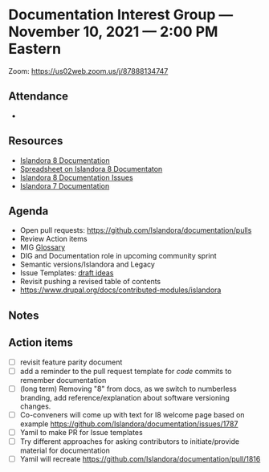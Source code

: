 # Documentation Interest Group — November 10, 2021 — 2:00 PM Eastern

Zoom:  https://us02web.zoom.us/j/87888134747

## Attendance

* 
  
## Resources
* [Islandora 8 Documentation](https://islandora.github.io/documentation/)
* [Spreadsheet on Islandora 8 Documentaton](https://docs.google.com/spreadsheets/d/1E-kRw9xE60CKK0qL1-phzeVKjEZu3qBKZ9d3LH1hDEE/edit?usp=sharing)
* [Islandora 8 Documentation Issues](https://github.com/Islandora/documentation/labels/documentation)
* [Islandora 7 Documentation](https://wiki.lyrasis.org/display/ISLANDORA/Start)

## Agenda
- Open pull requests: https://github.com/Islandora/documentation/pulls
- Review Action items
- MIG [Glossary](https://docs.google.com/document/d/1cfPYFVV9qvvz2VjBRdYUN0CB7AyVDuG-GYavQ27DuBk/edit#heading=h.9fr9xw70meix)
- DIG and Documentation role in upcoming community sprint
- Semantic versions/Islandora and Legacy 
- Issue Templates: [draft ideas](https://docs.google.com/document/d/1dF0yL9_lRsaX14Mb2nsMzZXUIbSPMmFITGH8KP_Zcxk/edit#)
- Revisit pushing a revised table of contents
- https://www.drupal.org/docs/contributed-modules/islandora


## Notes


## Action items
* [ ] revisit feature parity document
* [ ] add a reminder to the pull request template for _code_ commits to remember documentation
* [ ] (long term) Removing "8" from docs, as we switch to numberless branding, add reference/explanation about software versioning changes.
* [ ] Co-conveners will come up with text for I8 welcome page based on example https://github.com/Islandora/documentation/issues/1787
* [ ] Yamil to make PR for Issue templates
* [ ] Try different approaches for asking contributors to initiate/provide material for documentation
* [ ] Yamil will recreate https://github.com/Islandora/documentation/pull/1816
